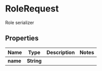 

# RoleRequest

Role serializer

## Properties

| Name | Type | Description | Notes |
|------------ | ------------- | ------------- | -------------|
|**name** | **String** |  |  |



